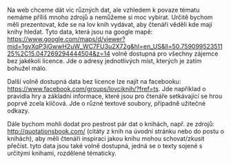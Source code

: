 Na web chceme dát víc různých dat, ale vzhledem k povaze tématu nemáme příliš mnoho zdrojů a nemůžeme si moc vybírat. Určitě bychom měli prezentovat, kde se na lov knih vydávat, aby čtenáři věděli kde mají knihy hledat. Tyto data, která jsou na google mapě:
https://www.google.com/maps/d/viewer?mid=1gvXqP3jGwwH2uW_WC7FU3u2X72g&hl=en_US&ll=50.75909952351125%2C15.047269294444504&z=14 volně dostupná pro všechny zájemce bez jakékoli licence. Jde o adresy jednotlivých míst, kterých je zatím bohužel málo.

Další volně dostupná data bez licence lze najít na facebooku: https://www.facebook.com/groups/lovciknih/?fref=ts. Jde například o pravidla hry a základní informace, které jsou pro čtenáře setkávající se hrou poprvé zcela klíčová. Jde o různé textové soubory, případně užitečné odkazy.

Dále bychom mohli dodat pro pestrost pár dat o knihách, např. ze zdrojů: http://quotationsbook.com/ (citáty z knih na úvodní stránku nebo do postu o knihách), aby měli čtenáři inspiraci jakou knihu mohou schovat/zkusit přečíst. tyto data jsou také volně dostupná, jedná se o texty sojené s určitými knihami, rozdělené tématicky.